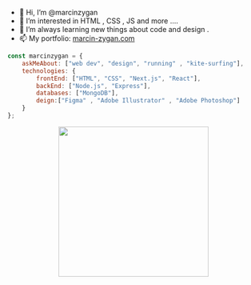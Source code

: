 - 👋 Hi, I’m @marcinzygan 
- 👀 I’m interested in HTML , CSS , JS  and more ....
- 🌱 I’m always learning new things about code and design .
- 📫 My portfolio: <a href="https://marcin-zygan.com">marcin-zygan.com</a>
<!---
marcinzygan/marcinzygan is a ✨ special ✨ repository because its `README.md` (this file) appears on your GitHub profile.
You can click the Preview link to take a look at your changes.
--->
```javascript
const marcinzygan = {
    askMeAbout: ["web dev", "design", "running" , "kite-surfing"],
    technologies: {
        frontEnd: ["HTML", "CSS", "Next.js", "React"],
        backEnd: ["Node.js", "Express"],
        databases: ["MongoDB"],
        deign:["Figma" , "Adobe Illustrator" , "Adobe Photoshop"]
    }
};
```

<div align= "center">
 
  <img width="300px" src= "https://user-images.githubusercontent.com/74038190/225813708-98b745f2-7d22-48cf-9150-083f1b00d6c9.gif" >
</div>



